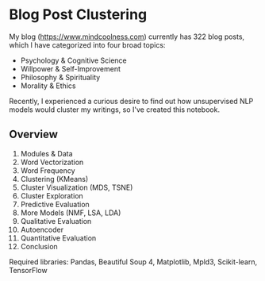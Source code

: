 # Blog Post Clustering

My blog (https://www.mindcoolness.com) currently has 322 blog posts, which I have categorized into four broad topics:
- Psychology & Cognitive Science
- Willpower & Self-Improvement
- Philosophy & Spirituality
- Morality & Ethics

Recently, I experienced a curious desire to find out how unsupervised NLP models would cluster my writings, so I've created this notebook.

## Overview
1. Modules & Data
2. Word Vectorization
3. Word Frequency
4. Clustering (KMeans)
5. Cluster Visualization (MDS, TSNE)
6. Cluster Exploration
7. Predictive Evaluation
8. More Models (NMF, LSA, LDA)
9. Qualitative Evaluation
10. Autoencoder
11. Quantitative Evaluation
12. Conclusion

Required libraries: Pandas, Beautiful Soup 4, Matplotlib, Mpld3, Scikit-learn, TensorFlow
